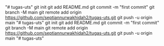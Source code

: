 "# tugas-uts"  git init git add README.md git commit -m "first commit" git branch -M main git remote add origin https://github.com/septiannurwakhidah2/tugas-uts.git git push -u origin main
"# tugas-uts"  git init git add README.md git commit -m "first commit" git branch -M main git remote add origin https://github.com/septiannurwakhidah2/tugas-uts.git git push -u origin main
"# tugas-uts" 
